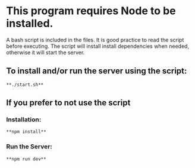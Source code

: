 # This program requires Node to be installed.

A bash script is included in the files. It is good practice to read the script before executing. The script will install install dependencies when needed, otherwise it will start the server. 

## To install and/or run the server using the script:
```
**./start.sh**
```
## If you prefer to not use the script
### Installation: 
```
**npm install**
```
### Run the Server:
```
**npm run dev**
```
